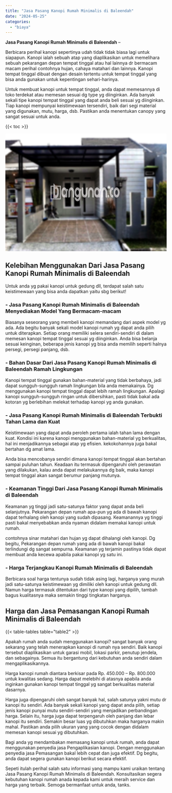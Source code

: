 ```yaml
---
title: "Jasa Pasang Kanopi Rumah Minimalis di Baleendah"
date: "2024-05-25"
categories: 
  - "biaya"
---
```


**Jasa Pasang Kanopi Rumah Minimalis di Baleendah** –

Berbicara perihal kanopi sepertinya udah tidak tidak biasa lagi untuk siapapun. Kanopi ialah sebuah atap yang diaplikasikan untuk memelihara sebuah pekarangan depan tempat tinggal atau hal lainnya dr bermacam macam perihal contohnya hujan, cahaya matahari dan lainnya. Kanopi tempat tinggal dibuat dengan desain tertentu untuk tempat tinggal yang bisa anda gunakan untuk kepentingan sehari-harinya.

Untuk membuat kanopi untuk tempat tinggal, anda dapat memesannya di toko terdekat atau memesan sesuai dg type yg diinginkan. Ada banyak sekali tipe kanopi tempat tinggal yang dapat anda beli sesuai yg diinginkan. Tiap kanopi mempunyai keistimewaan tersendiri, baik dari segi material yang digunakan, mutu, harga, dsb. Pastikan anda menentukan canopy yang sangat sesuai untuk anda.

{{< toc >}}

![Jasa Pasang Kanopi Rumah Minimalis di Baleendah](/images/harga-kanopi-minimalis-29.png)

## Kelebihan Menggunakan Dari Jasa Pasang Kanopi Rumah Minimalis di Baleendah

Untuk anda yg pakai kanopi untuk gedung dll, terdapat salah satu keistimewaan yang bisa anda dapatkan yaitu sbg berikut!

### \- Jasa Pasang Kanopi Rumah Minimalis di Baleendah Menyediakan Model Yang Bermacam-macam

Biasanya seseorang yang membeli kanopi memandang dari aspek model yg ada. Ada begitu banyak sekali model kanopi rumah yg dapat anda pilih untuk diterapkan. Setiap orang memiliki selera sendiri-sendiri di dalam memesan kanopi tempat tinggal sesuai yg diinginkan. Anda bisa belanja sesuai keinginan, beberapa jenis kanopi yg bisa anda memilih seperti halnya persegi, persegi panjang, dsb.

### \- Bahan Dasar Dari Jasa Pasang Kanopi Rumah Minimalis di Baleendah Ramah Lingkungan

Kanopi tempat tinggal gunakan bahan-material yang tidak berbahaya, jadi dapat sungguh-sungguh ramah lingkungan bila anda memakainya. Dg menggunakan kanopi tempat tinggal dapat lebih ramah lingkungan. Apalagi kanopi sungguh-sungguh ringan untuk dibersihkan, pasti tidak bakal ada kotoran yg berlebihan melekat terhadap kanopi yg anda gunakan.

### \- Jasa Pasang Kanopi Rumah Minimalis di Baleendah Terbukti Tahan Lama dan Kuat

Keistimewaan yang dapat anda peroleh pertama ialah tahan lama dengan kuat. Kondisi ini karena kanopi menggunakan bahan-material yg berkualitas, hal ini menjadikannya sebagai atap yg efisien. kekokohannya juga bakal bertahan dg amat lama.

Anda bisa mencobanya sendiri dimana kanopi tempat tinggal akan bertahan sampai puluhan tahun. Keadaan itu termasuk dipengaruhi oleh perawatan yang dilakukan, kalau anda dapat melakukannya dg baik, maka kanopi tempat tinggal akan sangat berumur panjang mutunya.

### \- Keamanan Tinggi Dari Jasa Pasang Kanopi Rumah Minimalis di Baleendah

Keamanan yg tinggi jadi satu-satunya faktor yang dapat anda beli selanjutnya. Pekarangan depan rumah apa-pun yg ada di bawah kanopi dapat terhalang oleh kanopi yang sudah dipasang. Keamanannya yg tinggi pasti bakal menyebabkan anda nyaman didalam memakai kanopi untuk rumah.

contohnya sinar matahari dan hujan yg dapat dihalangi oleh kanopi. Dg begitu, Pekarangan depan rumah yang ada di bawah kanopi bakal terlindungi dg sangat sempurna. Keamanan yg terjamin pastinya tidak dapat membuat anda kecewa apabila pakai kanopi yg satu ini.

### \- Harga Terjangkau Kanopi Rumah Minimalis di Baleendah

Berbicara soal harga tentunya sudah tidak asing lagi, harganya yang murah jadi satu-satunya keistimewaan yg dimiliki oleh kanopi untuk gedung dll. Namun harga termasuk ditentukan dari type kanopi yang dipilih, tambah bagus kualitasnya maka semakin tinggi tingkatan harganya.

## Harga dan Jasa Pemasangan Kanopi Rumah Minimalis di Baleendah

{{< table-tables table="table2" >}}

Apakah rumah anda sudah menggunakan kanopi? sangat banyak orang sekarang yang telah menerapkan kanopi di rumah nya sendiri. Baik kanopi tersebut diaplikasikan untuk garasi mobil, lokasi parkir, penutup jendela, dan sebagainya. Semua itu bergantung dari kebutuhan anda sendiri dalam mengaplikasikannya.

Harga kanopi rumah diantara berkisar pada Rp. 450.000 – Rp. 800.000 untuk kwalitas sedang. Harga dapat melebihi di atasnya apabila anda inginkan gunakan kanopi tempat tinggal yg sangat berkualitas material dasarnya.

Harga juga dipengaruhi oleh sangat banyak hal, salah satunya yakni mutu dr kanopi itu sendiri. Ada banyak sekali kanopi yang dapat anda pilih, setiap jenis kanopi punyai mutu sendiri-sendiri yang menjadikan perbandingan harga. Selain itu, harga juga dapat terpengaruh oleh panjang dan lebar kanopi itu sendiri. Semakin besar luas yg dibutuhkan maka harganya makin mahal. Pastikan anda pilih ukuran yang yang cocok dengan didalam memesan kanopi sesuai yg dibutuhkan.

Bagi anda yg mendambakan memasang kanopi untuk rumah, anda dapat menggunakan penyedia jasa Pengaplikasian kanopi. Dengan menggunakan penyedia jasa Pemasangan bakal lebih cepat dan juga efektif. Dg begitu, anda dapat segera gunakan kanopi berikut secara efektif.

Sepeti itulah perihal salah satu informasi yang mampu kami uraikan tentang Jasa Pasang Kanopi Rumah Minimalis di Baleendah. Konsultasikan segera kebutuhan kanopi rumah anada kepada kami untuk meraih service dan harga yang terbaik. Semoga bermanfaat untuk anda, tanks.
